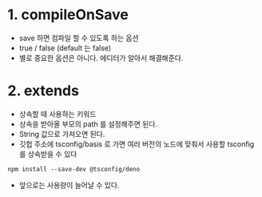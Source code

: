 # 1. compileOnSave
- save 하면 컴파일 할 수 있도록 하는 옵션
- true / false (default 는 false)
- 별로 중요한 옵션은 아니다. 에디터가 알아서 해결해준다.

# 2. extends
- 상속할 때 사용하는 키워드
- 상속을 받아올 부모의 path 를 설정해주면 된다.
- String 값으로 가져오면 된다. 
- 깃헙 주소에 tsconfig/basis 로 가면 여러 버전의 노드에 맞춰서 사용할 tsconfig를 상속받을 수 있다
```shell
npm install --save-dev @tsconfig/deno
```
- 앞으로는 사용량이 늘어날 수 있다. 